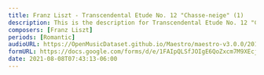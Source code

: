 ```yaml
---
title: Franz Liszt - Transcendental Etude No. 12 "Chasse-neige" (1)
description: This is the description for Transcendental Etude No. 12 "Chasse-neige" by Franz Liszt
composers: [Franz Liszt]
periods: [Romantic]
audioURL: https://OpenMusicDataset.github.io/Maestro/maestro-v3.0.0/2018/MIDI-Unprocessed_Recital9-11_MID--AUDIO_09_R1_2018_wav--4.midi
formURL: https://docs.google.com/forms/d/e/1FAIpQLSfJOIgE6QoZxcm7M9XEcj-ZKRjP1Uv6-5QlNSNQ3sy1ts23cQ/viewform
date: 2021-08-08T07:43:13-06:00
---
```

